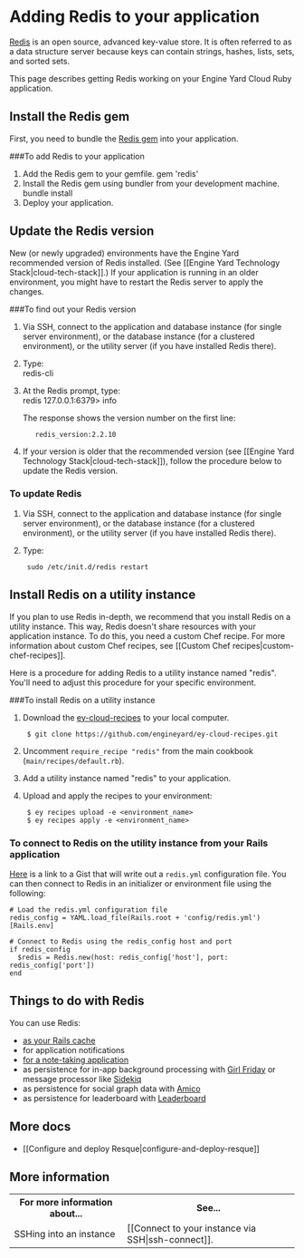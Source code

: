 # Adding Redis to your application

[Redis](http://redis.io) is an open source, advanced key-value store. It is often referred to
as a data structure server because keys can contain strings, hashes, lists,
sets, and sorted sets.

This page describes getting Redis working on your Engine Yard Cloud Ruby application. 

## Install the Redis gem

First, you need to bundle the [Redis gem](http://rubygems.org/gems/redis) into your application.

###To add Redis to your application

1. Add the Redis gem to your gemfile.
        gem 'redis'
2. Install the Redis gem using bundler from your development machine.
        bundle install
3. Deploy your application.

## Update the Redis version

New (or newly upgraded) environments have the Engine Yard recommended version of Redis installed. (See [[Engine Yard Technology Stack|cloud-tech-stack]].) If your application is running in an older environment, you might have to restart the Redis server to apply the changes. 

###To find out your Redis version

1. Via SSH, connect to the application and database instance (for single server environment), or the database instance (for a clustered environment), or the utility server (if you have installed Redis there).

2. Type:  
        redis-cli

3. At the Redis prompt, type:  
        redis 127.0.0.1:6379> info

    The response shows the version number on the first line:

          redis_version:2.2.10

4. If your version is older that the recommended version (see [[Engine Yard Technology Stack|cloud-tech-stack]]), follow the procedure below to update the Redis version.

### To update Redis

1. Via SSH, connect to the application and database instance (for single server environment), or the database instance (for a clustered environment), or the utility server (if you have installed Redis there).

2. Type:

        sudo /etc/init.d/redis restart

      
## Install Redis on a utility instance

If you plan to use Redis in-depth, we recommend that you install Redis on a utility instance. This way, Redis doesn't share resources with your application instance. To do this, you need a custom Chef recipe. For more information about custom Chef 
recipes, see [[Custom Chef recipes|custom-chef-recipes]]. 

Here is a procedure for adding Redis to a utility instance named "redis". You'll need to adjust this procedure for your specific environment.

###To install Redis on a utility instance

1. Download the [ey-cloud-recipes](http://github.com/engineyard/ey-cloud-recipes)
to your local computer.

        $ git clone https://github.com/engineyard/ey-cloud-recipes.git
        
2. Uncomment `require_recipe "redis"` from the main cookbook (`main/recipes/default.rb`).
3. Add a utility instance named "redis" to your application.
4. Upload and apply the recipes to your environment:

        $ ey recipes upload -e <environment_name>
        $ ey recipes apply -e <environment_name>


### To connect to Redis on the utility instance from your Rails application

<!-- I think that this text should be turned into a procedure. I think that all customers who put Redis on a utility server will need to connect from their Rail application. We should tell them how to do it in steps.  -->

[Here](https://gist.github.com/1417571) is a link to a Gist that will write out a 
`redis.yml` configuration file. You can then connect to Redis in an initializer or
environment file using the following:

    # Load the redis.yml configuration file
    redis_config = YAML.load_file(Rails.root + 'config/redis.yml')[Rails.env]
    
    # Connect to Redis using the redis_config host and port
    if redis_config
      $redis = Redis.new(host: redis_config['host'], port: redis_config['port'])
    end


## Things to do with Redis

You can use Redis: 

* [as your Rails cache](http://jimneath.org/2011/03/24/using-redis-with-ruby-on-rails.html#using_redis_as_your_rails_cache_store)  
* for application notifications
* [for a note-taking application](https://gist.github.com/86714)
* as persistence for in-app background processing with [Girl Friday](https://github.com/mperham/girl_friday) or message processor like [Sidekiq](https://github.com/mperham/sidekiq)
* as persistence for social graph data with [Amico](https://github.com/agoragames/amico)
* as persistence for leaderboard with [Leaderboard](https://github.com/agoragames/leaderboard)

## More docs

* [[Configure and deploy Resque|configure-and-deploy-resque]]

<h2 id="topic5"> More information</h2>

<table>
	  <tr>
	    <th>For more information about...</th><th>See...</th>
	  </tr>
	  <tr>
	    <td>SSHing into an instance</td><td>[[Connect to your instance via SSH|ssh-connect]].</td>
	  </tr> 
</table>
